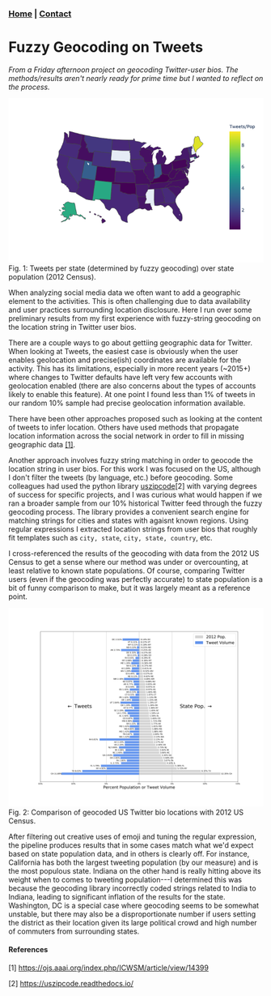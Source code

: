 ### [Home](../../index.md) | [Contact](../../contact.md) 

# Fuzzy Geocoding on Tweets

_From a Friday afternoon project on geocoding Twitter-user bios. The methods/results aren't nearly 
ready for prime time but I wanted to reflect on the process._

![Geocoded tweets per state over 2012 population](tweet_gain.png)
Fig. 1: Tweets per state (determined by fuzzy geocoding) over state population (2012 Census).

When analyzing social media data we often want to add a geographic element to the activities. 
This is often challenging due to data availability and user practices surrounding location disclosure. 
Here I run over some preliminary results from my first experience with fuzzy-string geocoding 
on the location string in Twitter user bios. 


There are a couple ways to go about gettiing geographic data for Twitter.
When looking at Tweets,
the easiest case is obviously when the user enables geolocation and precise(ish) coordinates are available for the activity.
This has its limitations, especially in more recent years (~2015+) where changes to Twitter defaults have left very
few accounts with geolocation enabled (there are also concerns about the types of accounts likely to enable this feature).
At one point I found less than 1% of tweets in our random 10% sample had precise geolocation information available. 

There have been other approaches proposed such as looking at the content of tweets to infer location. 
Others have used methods that propagate location information across the social network in order to fill in missing
geographic data [[1]](https://ojs.aaai.org/index.php/ICWSM/article/view/14399).

Another approach involves fuzzy string matching in order to geocode
the location string in user bios. 
For this work I was focused on the US, although I don't filter the tweets (by language, etc.) before
geocoding. 
Some colleagues had used the python library [uszipcode](https://uszipcode.readthedocs.io/)[2] with varying degrees
of success for specific projects, and I was curious what would happen if we ran a broader sample from our 10% historical Twitter feed through the fuzzy geocoding process.
The library provides a convenient search engine for matching strings for cities and states with agaisnt known regions. 
Using regular expressions I extracted location strings from user bios that roughly fit templates such as `city, state`, `city, state, country`, etc.

I cross-referenced the results of the geocoding with data from the 2012 US Census to get a sense where our method
was under or overcounting, at least relative to known state populations. 
Of course, comparing Twitter users (even if the geocoding was perfectly accurate) to state population is 
a bit of funny comparison to make, but it was largely meant as a reference point. 

![](Geoencoding_balance_2020MongoDB.png "Geobalance")
Fig. 2: Comparison of geocoded US Twitter bio locations with 2012 US Census.

After filtering out creative uses of emoji and tuning the regular expression, the pipeline produces results that in some cases
match what we'd expect based on state population data, and in others is clearly off. 
For instance, California has both the largest tweeting population (by our measure) and is the most populous state. 
Indiana on the other hand is really hitting above its weight when to comes to tweeting population---I determined this was because
the geocoding library incorrectly coded strings related to India to Indiana, leading to significant inflation of the results for the state. 
Washington, DC is a special case where geocoding seems to be somewhat unstable, but there may also be a disproportionate number 
if users setting the district as their location given its large political crowd and high number of commuters from surrounding states. 







#### References 
[1] https://ojs.aaai.org/index.php/ICWSM/article/view/14399

[2] https://uszipcode.readthedocs.io/

